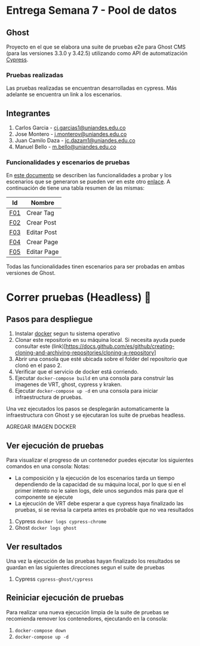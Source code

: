 # Entrega Semana 7 - Pool de datos
## Ghost 
Proyecto en el que se elabora una suite de pruebas e2e para Ghost CMS (para las versiones 3.3.0 y 3.42.5) utilizando como API de automatización [Cypress](https://www.cypress.io/).
<br/>
### Pruebas realizadas
Las pruebas realizadas se encuentran desarrolladas en cypress. Más adelante se encuentra un link a los escenarios.

## Integrantes
1. Carlos Garcia - cj.garcias1@uniandes.edu.co
2. Jose Montero - j.monterov@uniandes.edu.co
3. Juan Camilo Daza - jc.dazam1@uniandes.edu.co
4. Manuel Bello - m.bello@uniandes.edu.co

### Funcionalidades y escenarios de pruebas
En [este documento](https://github.com/jmonterovalverdeMISO/MISO4103-EntregaSemana/wiki/Funcionalidades) se describen las funcionalidades a probar y los escenarios que se generaron se pueden ver en este otro [enlace](https://github.com/jmonterovalverdeMISO/MISO40103-Entrega7maSemana/wiki/Lista-de-Escenarios). A continuación de tiene una tabla resumen de las mismas:

| Id | Nombre | 
| - | - | 
| [F01](https://github.com/jmonterovalverdeMISO/MISO4103-EntregaSemana/wiki/F01) | Crear Tag |
| [F02](https://github.com/jmonterovalverdeMISO/MISO4103-EntregaSemana/wiki/F02) | Crear Post | 
| [F03](F03) | Editar Post | 
| [F04](https://github.com/jmonterovalverdeMISO/MISO4103-EntregaSemana/wiki/F04) | Crear Page | 
| [F05](https://github.com/jmonterovalverdeMISO/MISO4103-EntregaSemana/wiki/F05) | Editar Page | 

Todas las funcionalidades tinen escenarios para ser probadas en ambas versiones de Ghost.

# Correr pruebas (Headless) :rocket:
## Pasos para despliegue
1. Instalar [docker](https://www.docker.com/get-started) segun tu sistema operativo
2. Clonar este repositorio en su máquina local. Si necesita ayuda puede consultar este (link)[https://docs.github.com/es/github/creating-cloning-and-archiving-repositories/cloning-a-repository]
3. Abrir una consola que esté ubicada sobre el folder del repositorio que clonó en el paso 2.
4. Verificar que el servicio de docker está corriendo.
5. Ejecutar `docker-compose build` en una consola para construir las imagenes de VRT, ghost, cypress y kraken. 
6. Ejecutar `docker-compose up -d` en una consola para iniciar infraestructura de pruebas.

Una vez ejecutados los pasos se desplegarán automaticamente la infraestructura con Ghost y se ejecutaran los suite de pruebas headless.

AGREGAR IMAGEN DOCKER



## Ver ejecución de pruebas
Para visualizar el progreso de un contenedor puedes ejecutar los siguientes comandos en una consola:
Notas: 
- La composición y la ejecución de los escenarios tarda un tiempo dependiendo de la capacidad de su máquina local, por lo que si en el primer intento no le salen logs, dele unos segundos más para que el componente se ejecute
- La ejecución de VRT debe esperar a que cypress haya finalizado las pruebas, si se revisa la carpeta antes es probable que no vea resultados

1. Cypress `docker logs cypress-chrome`
2. Ghost `docker logs ghost`

## Ver resultados
Una vez la ejecución de las pruebas hayan finalizado los resultados se guardan en las siguientes direcciones segun el suite de pruebas

1. Cypress `cypress-ghost/cypress`

## Reiniciar ejecución de pruebas
Para realizar una nueva ejecución limpia de la suite de pruebas se recomienda remover los contenedores, ejecutando en la consola:

1. `docker-compose down`
2. `docker-compose up -d`
